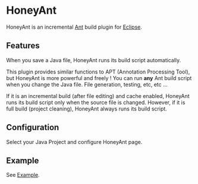 # HoneyAnt

HoneyAnt is an incremental [Ant](http://ant.apache.org/) build plugin for [Eclipse](www.eclipse.org/). 


## Features

When you save a Java file, HoneyAnt runs its build script automatically.

This plugin provides similar functions to APT (Annotation Processing Tool), but HoneyAnt is more powerful and freely !
You can run **any** Ant build script when you change the Java file. File generation, testing, etc, etc ...

If it is an incremental build (after file editing) and cache enabled, HoneyAnt runs its build script only when the source file is changed.
However, if it is full build (project cleaning), HoneyAnt always runs its build script.  

## Configuration

Select your Java Project and configure HoneyAnt page.

## Example

See [Example](https://github.com/monzou/honeyant/tree/master/honeyant-example).